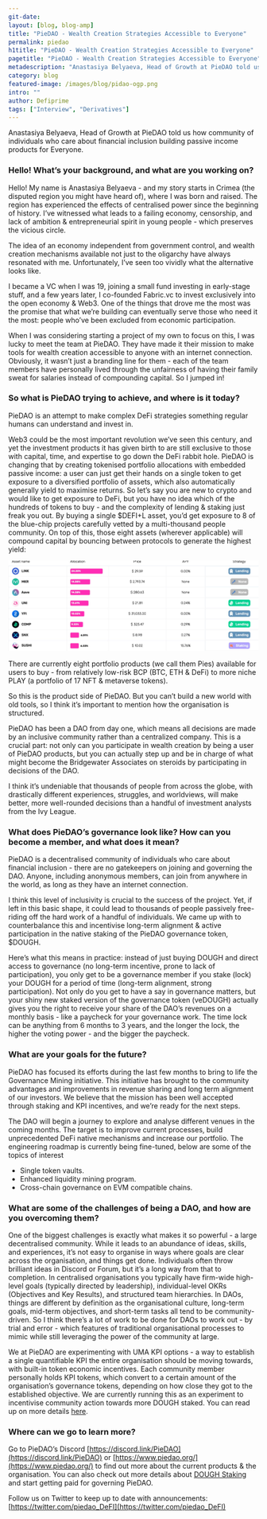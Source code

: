 ```yaml
---
git-date:
layout: [blog, blog-amp]
title: "PieDAO - Wealth Creation Strategies Accessible to Everyone"
permalink: piedao
h1title: "PieDAO - Wealth Creation Strategies Accessible to Everyone"
pagetitle: "PieDAO - Wealth Creation Strategies Accessible to Everyone"
metadescription: "Anastasiya Belyaeva, Head of Growth at PieDAO told us how community of individuals who care about financial inclusion building passive income products for Everyone"
category: blog
featured-image: /images/blog/pidao-ogp.png
intro: ""
author: Defiprime
tags: ["Interview", "Derivatives"]
---
```


Anastasiya Belyaeva, Head of Growth at PieDAO told us how community of individuals who care about financial inclusion building passive income products for Everyone.

### Hello! What’s your background, and what are you working on?

Hello! My name is Anastasiya Belyaeva - and my story starts in Crimea (the disputed region you might have heard of), where I was born and raised. The region has experienced the effects of centralised power since the beginning of history. I’ve witnessed what leads to a failing economy, censorship, and lack of ambition & entrepreneurial spirit in young people - which preserves the vicious circle.

The idea of an economy independent from government control, and wealth creation mechanisms available not just to the oligarchy have always resonated with me. Unfortunately, I’ve seen too vividly what the alternative looks like.

I became a VC when I was 19, joining a small fund investing in early-stage stuff, and a few years later, I co-founded Fabric.vc to invest exclusively into the open economy & Web3. One of the things that drove me the most was the promise that what we’re building can eventually serve those who need it the most: people who’ve been excluded from economic participation.

When I was considering starting a project of my own to focus on this, I was lucky to meet the team at PieDAO. They have made it their mission to make tools for wealth creation accessible to anyone with an internet connection. Obviously, it wasn’t just a branding line for them - each of the team members have personally lived through the unfairness of having their family sweat for salaries instead of compounding capital. So I jumped in!

### So what is PieDAO trying to achieve, and where is it today?

PieDAO is an attempt to make complex DeFi strategies something regular humans can understand and invest in.

Web3 could be the most important revolution we’ve seen this century, and yet the investment products it has given birth to are still exclusive to those with capital, time, and expertise to go down the DeFi rabbit hole. PieDAO is changing that by creating tokenised portfolio allocations with embedded passive income: a user can just get their hands on a single token to get exposure to a diversified portfolio of assets, which also automatically generally yield to maximise returns. So let’s say you are new to crypto and would like to get exposure to DeFi, but you have no idea which of the hundreds of tokens to buy - and the complexity of lending & staking just freak you out. By buying a single \$DEFI+L asset, you’d get exposure to 8 of the blue-chip projects carefully vetted by a multi-thousand people community. On top of this, those eight assets (wherever applicable) will compound capital by bouncing between protocols to generate the highest yield:

![](/images/blog/piedao.jpg)

There are currently eight portfolio products (we call them Pies) available for users to buy - from relatively low-risk BCP (BTC, ETH & DeFi) to more niche PLAY (a portfolio of 17 NFT & metaverse tokens).

So this is the product side of PieDAO. But you can’t build a new world with old tools, so I think it’s important to mention how the organisation is structured.

PieDAO has been a DAO from day one, which means all decisions are made by an inclusive community rather than a centralized company. This is a crucial part: not only can you participate in wealth creation by being a user of PieDAO products, but you can actually step up and be in charge of what might become the Bridgewater Associates on steroids by participating in decisions of the DAO.

I think it’s undeniable that thousands of people from across the globe, with drastically different experiences, struggles, and worldviews, will make better, more well-rounded decisions than a handful of investment analysts from the Ivy League.

### What does PieDAO’s governance look like? How can you become a member, and what does it mean?

PieDAO is a decentralised community of individuals who care about financial inclusion - there are no gatekeepers on joining and governing the DAO. Anyone, including anonymous members, can join from anywhere in the world, as long as they have an internet connection.

I think this level of inclusivity is crucial to the success of the project. Yet, if left in this basic shape, it could lead to thousands of people passively free-riding off the hard work of a handful of individuals. We came up with to counterbalance this and incentivise long-term alignment & active participation in the native staking of the PieDAO governance token, \$DOUGH.

Here’s what this means in practice: instead of just buying DOUGH and direct access to governance (no long-term incentive, prone to lack of participation), you only get to be a governance member if you stake (lock) your DOUGH for a period of time (long-term alignment, strong participation). Not only do you get to have a say in governance matters, but your shiny new staked version of the governance token (veDOUGH) actually gives you the right to receive your share of the DAO’s revenues on a monthly basis - like a paycheck for your governance work. The time lock can be anything from 6 months to 3 years, and the longer the lock, the higher the voting power - and the bigger the paycheck.

### What are your goals for the future?

PieDAO has focused its efforts during the last few months to bring to life the Governance Mining initiative. This initiative has brought to the community advantages and improvements in revenue sharing and long term alignment of our investors. We believe that the mission has been well accepted through staking and KPI incentives, and we’re ready for the next steps.

The DAO will begin a journey to explore and analyse different venues in the coming months. The target is to improve current processes, build unprecedented DeFi native mechanisms and increase our portfolio. The engineering roadmap is currently being fine-tuned, below are some of the topics of interest

- Single token vaults.
- Enhanced liquidity mining program.
- Cross-chain governance on EVM compatible chains.

### What are some of the challenges of being a DAO, and how are you overcoming them?

One of the biggest challenges is exactly what makes it so powerful - a large decentralised community. While it leads to an abundance of ideas, skills, and experiences, it’s not easy to organise in ways where goals are clear across the organisation, and things get done. Individuals often throw brilliant ideas in Discord or Forum, but it’s a long way from that to completion. In centralised organisations you typically have firm-wide high-level goals (typically directed by leadership), individual-level OKRs (Objectives and Key Results), and structured team hierarchies. In DAOs, things are different by definition as the organisational culture, long-term goals, mid-term objectives, and short-term tasks all tend to be community-driven. So I think there’s a lot of work to be done for DAOs to work out - by trial and error - which features of traditional organisational processes to mimic while still leveraging the power of the community at large.

We at PieDAO are experimenting with UMA KPI options - a way to establish a single quantifiable KPI the entire organisation should be moving towards, with built-in token economic incentives. Each community member personally holds KPI tokens, which convert to a certain amount of the organisation’s governance tokens, depending on how close they got to the established objective. We are currently running this as an experiment to incentivise community action towards more DOUGH staked. You can read up on more details [here](https://medium.com/piedao/launching-uma-kpi-options-for-dough-staked-ee57ed6a10e7).

### Where can we go to learn more?

Go to PieDAO’s Discord [https://discord.link/PieDAO](https://discord.link/PieDAO) or [https://www.piedao.org/](https://www.piedao.org/) to find out more about the current products & the organisation. You can also check out more details about [DOUGH Staking](https://www.piedao.org/#/dough-staking-campaign) and start getting paid for governing PieDAO.

Follow us on Twitter to keep up to date with announcements: [https://twitter.com/piedao_DeFI](https://twitter.com/piedao_DeFI)
